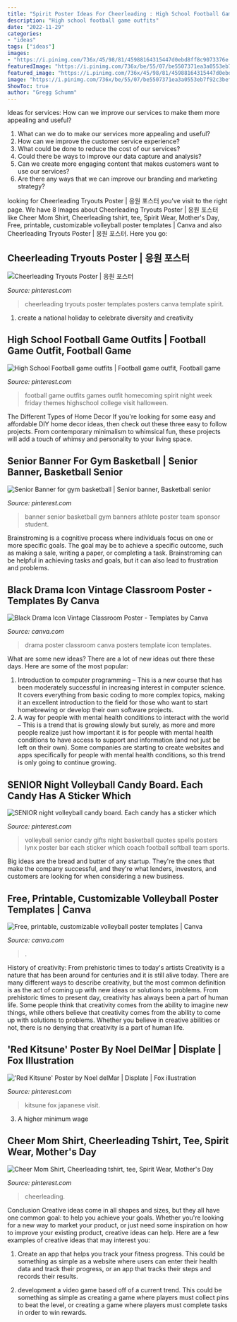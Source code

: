 ```yaml
---
title: "Spirit Poster Ideas For Cheerleading : High School Football Game Outfits"
description: "High school football game outfits"
date: "2022-11-29"
categories:
- "ideas"
tags: ["ideas"]
images:
- "https://i.pinimg.com/736x/45/98/81/45988164315447d0ebd8ff8c9073376e.jpg"
featuredImage: "https://i.pinimg.com/736x/be/55/07/be5507371ea3a0553eb7f92c3befe2f0.jpg"
featured_image: "https://i.pinimg.com/736x/45/98/81/45988164315447d0ebd8ff8c9073376e.jpg"
image: "https://i.pinimg.com/736x/be/55/07/be5507371ea3a0553eb7f92c3befe2f0.jpg"
ShowToc: true
author: "Gregg Schumm"
---
```



Ideas for services: How can we improve our services to make them more appealing and useful?
1. What can we do to make our services more appealing and useful? 
2. How can we improve the customer service experience? 
3. What could be done to reduce the cost of our services? 
4. Could there be ways to improve our data capture and analysis? 
5. Can we create more engaging content that makes customers want to use our services? 
6. Are there any ways that we can improve our branding and marketing strategy?

	

		
looking for Cheerleading Tryouts Poster | 응원 포스터 you've visit to the right page. We have 8 Images about Cheerleading Tryouts Poster | 응원 포스터 like Cheer Mom Shirt, Cheerleading tshirt, tee, Spirit Wear, Mother&#039;s Day, Free, printable, customizable volleyball poster templates | Canva and also Cheerleading Tryouts Poster | 응원 포스터. Here you go:
		
    
## Cheerleading Tryouts Poster | 응원 포스터

<img loading=lazy src="https://i.pinimg.com/736x/dd/fc/a2/ddfca2e2f6957b41190bb1dd5d463336.jpg" onerror="this.onerror=null;this.src='https://tse2.mm.bing.net/th?id=OIP.r89jrkqH0RJYJSx2iQ33oQAAAA&amp;pid=15.1';" alt="Cheerleading Tryouts Poster | 응원 포스터">

_Source: pinterest.com_

>cheerleading tryouts poster templates posters canva template spirit. 

	

1. create a national holiday to celebrate diversity and creativity

    
## High School Football Game Outfits | Football Game Outfit, Football Game

<img loading=lazy src="https://i.pinimg.com/736x/c4/0b/1b/c40b1bbd378865453d8360c3fbc74dea--football-game-outfits-football-game-outfit-highschool.jpg" onerror="this.onerror=null;this.src='https://tse1.mm.bing.net/th?id=OIP.iu3tccFC5fgrsJTS537UPQHaJ3&amp;pid=15.1';" alt="High School Football game outfits | Football game outfit, Football game">

_Source: pinterest.com_

>football game outfits games outfit homecoming spirit night week friday themes highschool college visit halloween. 

	

The Different Types of Home Decor
If you're looking for some easy and affordable DIY home decor ideas, then check out these three easy to follow projects. From contemporary minimalism to whimsical fun, these projects will add a touch of whimsy and personality to your living space.

    
## Senior Banner For Gym Basketball | Senior Banner, Basketball Senior

<img loading=lazy src="https://i.pinimg.com/736x/45/98/81/45988164315447d0ebd8ff8c9073376e.jpg" onerror="this.onerror=null;this.src='https://tse1.mm.bing.net/th?id=OIP.sUTeooIJsEZafzL6TaIRawHaJ5&amp;pid=15.1';" alt="Senior Banner for gym basketball | Senior banner, Basketball senior">

_Source: pinterest.com_

>banner senior basketball gym banners athlete poster team sponsor student. 

	

Brainstroming is a cognitive process where individuals focus on one or more specific goals. The goal may be to achieve a specific outcome, such as making a sale, writing a paper, or completing a task. Brainstroming can be helpful in achieving tasks and goals, but it can also lead to frustration and problems.

    
## Black Drama Icon Vintage Classroom Poster - Templates By Canva

<img loading=lazy src="https://marketplace.canva.com/MACVouVp-KA/2/0/thumbnail_large/canva-black-drama-icon-vintage-classroom-poster-MACVouVp-KA.jpg" onerror="this.onerror=null;this.src='https://tse4.mm.bing.net/th?id=OIP.A8LvN-QCPbqdgYJSOVV4jgAAAA&amp;pid=15.1';" alt="Black Drama Icon Vintage Classroom Poster - Templates by Canva">

_Source: canva.com_

>drama poster classroom canva posters template icon templates. 

	

What are some new ideas?
There are a lot of new ideas out there these days. Here are some of the most popular: 
1) Introduction to computer programming – This is a new course that has been moderately successful in increasing interest in computer science. It covers everything from basic coding to more complex topics, making it an excellent introduction to the field for those who want to start homebrewing or develop their own software projects. 
2) A way for people with mental health conditions to interact with the world – This is a trend that is growing slowly but surely, as more and more people realize just how important it is for people with mental health conditions to have access to support and information (and not just be left on their own). Some companies are starting to create websites and apps specifically for people with mental health conditions, so this trend is only going to continue growing.

    
## SENIOR Night Volleyball Candy Board. Each Candy Has A Sticker Which

<img loading=lazy src="https://i.pinimg.com/736x/da/da/dd/dadadd4ff78b612af00a5f25eb57188c--volleyball-gifts-volleyball-ideas.jpg" onerror="this.onerror=null;this.src='https://tse3.mm.bing.net/th?id=OIP.kNoE2xuQK09yqajsd5JfSwHaJ3&amp;pid=15.1';" alt="SENIOR night volleyball candy board. Each candy has a sticker which">

_Source: pinterest.com_

>volleyball senior candy gifts night basketball quotes spells posters lynx poster bar each sticker which coach football softball team sports. 

	

Big ideas are the bread and butter of any startup. They're the ones that make the company successful, and they're what lenders, investors, and customers are looking for when considering a new business.

    
## Free, Printable, Customizable Volleyball Poster Templates | Canva

<img loading=lazy src="https://marketplace.canva.com/EADaoXqzlm8/1/0/566w/canva-blue-yellow-volleyball-championship-game-poster-ELZ5P_V8p4I.jpg" onerror="this.onerror=null;this.src='https://tse4.mm.bing.net/th?id=OIP.GRzFEtyXzwnx5J9cCtAGVAHaKd&amp;pid=15.1';" alt="Free, printable, customizable volleyball poster templates | Canva">

_Source: canva.com_

>. 

	

History of creativity: From prehistoric times to today's artists
Creativity is a nature that has been around for centuries and it is still alive today. There are many different ways to describe creativity, but the most common definition is as the act of coming up with new ideas or solutions to problems. From prehistoric times to present day, creativity has always been a part of human life. Some people think that creativity comes from the ability to imagine new things, while others believe that creativity comes from the ability to come up with solutions to problems. Whether you believe in creative abilities or not, there is no denying that creativity is a part of human life.

    
## &#039;Red Kitsune&#039; Poster By Noel DelMar | Displate | Fox Illustration

<img loading=lazy src="https://i.pinimg.com/736x/be/55/07/be5507371ea3a0553eb7f92c3befe2f0.jpg" onerror="this.onerror=null;this.src='https://tse1.mm.bing.net/th?id=OIP.1v9iofWigVELuiJqV5P8swHaKX&amp;pid=15.1';" alt="&#039;Red Kitsune&#039; Poster by Noel delMar | Displate | Fox illustration">

_Source: pinterest.com_

>kitsune fox japanese visit. 

	

3. A higher minimum wage

    
## Cheer Mom Shirt, Cheerleading Tshirt, Tee, Spirit Wear, Mother&#039;s Day

<img loading=lazy src="https://i.pinimg.com/736x/f9/b8/eb/f9b8eb99b2684d9566dbbcfecce4053c.jpg" onerror="this.onerror=null;this.src='https://tse2.mm.bing.net/th?id=OIP.Yu_WHBOvsgkpQs_nZxdtXQHaH4&amp;pid=15.1';" alt="Cheer Mom Shirt, Cheerleading tshirt, tee, Spirit Wear, Mother&#039;s Day">

_Source: pinterest.com_

>cheerleading. 

	

Conclusion
Creative ideas come in all shapes and sizes, but they all have one common goal: to help you achieve your goals. Whether you're looking for a new way to market your product, or just need some inspiration on how to improve your existing product, creative ideas can help. Here are a few examples of creative ideas that may interest you: 
1. Create an app that helps you track your fitness progress. This could be something as simple as a website where users can enter their health data and track their progress, or an app that tracks their steps and records their results.

2. development a video game based off of a current trend. This could be something as simple as creating a game where players must collect pins to beat the level, or creating a game where players must complete tasks in order to win rewards.


